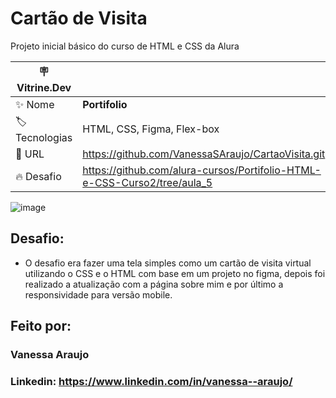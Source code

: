 # Cartão de Visita  

Projeto inicial básico do curso de HTML e CSS da Alura

| :placard: Vitrine.Dev |     |
| -------------  | --- |
| :sparkles: Nome        | **Portifolio**
| :label: Tecnologias | HTML, CSS, Figma, Flex-box
| :rocket: URL         | https://github.com/VanessaSAraujo/CartaoVisita.git
| :fire: Desafio     | https://github.com/alura-cursos/Portifolio-HTML-e-CSS-Curso2/tree/aula_5

<!-- Inserir imagem com a #vitrinedev ao final do link -->
![image](https://github.com/VanessaSAraujo/CartaoVisita/assets/141156644/43de84eb-8e71-4f0b-b90f-5330b92ac704#vitrinedev)

## Desafio:
* O desafio era fazer uma tela simples como um cartão de visita virtual utilizando o CSS e o HTML com base em um projeto no figma, depois foi realizado a atualização com a página sobre mim e por último a responsividade para versão mobile.

## Feito por:

### Vanessa Araujo

### Linkedin: https://www.linkedin.com/in/vanessa--araujo/
